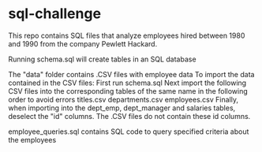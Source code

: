 # sql-challenge

This repo contains SQL files that analyze employees hired between 1980 and 1990 from the company Pewlett Hackard.

Running schema.sql will create tables in an SQL database

The "data" folder contains .CSV files with employee data
    To import the data contained in the CSV files:
        First run schema.sql
        Next import the following CSV files into the corresponding tables of the same name in the following order to avoid errors
                titles.csv
                departments.csv
                employees.csv
        Finally, when importing into the dept_emp, dept_manager and salaries tables, deselect the "id" columns. The .CSV files do not contain these id columns.

employee_queries.sql contains SQL code to query specified criteria about the employees
    
